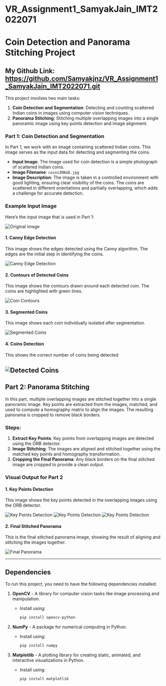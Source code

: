 # VR_Assignment1_SamyakJain_IMT2022071
# Coin Detection and Panorama Stitching Project
## My Github Link: https://github.com/Samyakjnz/VR_Assignment1_SamyakJain_IMT2022071.git

This project involves two main tasks:

1. **Coin Detection and Segmentation**: Detecting and counting scattered Indian coins in images using computer vision techniques.
2. **Panorama Stitching**: Stitching multiple overlapping images into a single panoramic image using key points detection and image alignment.


### Part 1: Coin Detection and Segmentation

In Part 1, we work with an image containing scattered Indian coins. This image serves as the input data for detecting and segmenting the coins.

- **Input Image**: The image used for coin detection is a simple photograph of scattered Indian coins.
- **Image Filename**: `coinsIMAGE.jpg`
- **Image Description**: The image is taken in a controlled environment with good lighting, ensuring clear visibility of the coins. The coins are scattered in different orientations and partially overlapping, which adds a challenge for accurate detection.

### Example Input Image

Here’s the input image that is used in Part 1:

![Original image](coinsIMAGE.jpg)



#### 1. Canny Edge Detection
This image shows the edges detected using the Canny algorithm. The edges are the initial step in identifying the coins.

![Canny Edge Detection](canny.png)

#### 2. Contours of Detected Coins
This image shows the contours drawn around each detected coin. The coins are highlighted with green lines.

![Coin Contours](contours.png)

#### 3. Segmented Coins
This image shows each coin individually isolated after segmentation.

![Segmented Coins](segmented_coin_1.jpg)
#### 4. Coins Detection

This shows the correct number of coins being detected

![Detected Coins](detect'.png)
---

## Part 2: Panorama Stitching

In this part, multiple overlapping images are stitched together into a single panoramic image. Key points are extracted from the images, matched, and used to compute a homography matrix to align the images. The resulting panorama is cropped to remove black borders.

### Steps:
1. **Extract Key Points**: Key points from overlapping images are detected using the ORB detector.
2. **Image Stitching**: The images are aligned and stitched together using the matched key points and homography transformation.
3. **Cropping the Final Panorama**: Any black borders on the final stitched image are cropped to provide a clean output.

### Visual Output for Part 2

#### 1. Key Points Detection
This image shows the key points detected in the overlapping images using the ORB detector.

![Key Points Detection](key1.png)
![Key Points Detection](key2.png)
![Key Points Detection](key3.png)
#### 2. Final Stitched Panorama
This is the final stitched panorama image, showing the result of aligning and stitching the images together.

![Final Panorama](cropped_stitched_panorama.jpg)

---

## Dependencies

To run this project, you need to have the following dependencies installed:

1. **OpenCV** - A library for computer vision tasks like image processing and manipulation.
   - Install using: 
     ```bash
     pip install opencv-python
     ```

2. **NumPy** - A package for numerical computing in Python.
   - Install using: 
     ```bash
     pip install numpy
     ```

3. **Matplotlib** - A plotting library for creating static, animated, and interactive visualizations in Python.
   - Install using:
     ```bash
     pip install matplotlib
     ```


